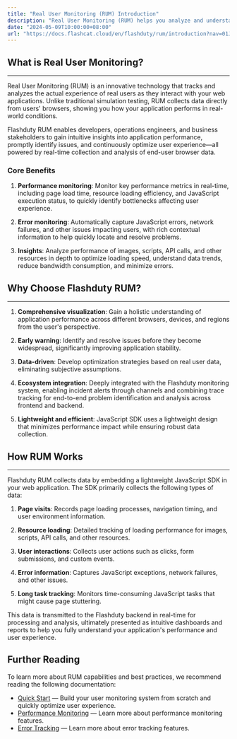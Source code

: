 ```yaml
---
title: "Real User Monitoring (RUM) Introduction"
description: "Real User Monitoring (RUM) helps you analyze and understand web application performance and user experience from an end-user perspective."
date: "2024-05-09T10:00:00+08:00"
url: "https://docs.flashcat.cloud/en/flashduty/rum/introduction?nav=01JCQ7A4N4WRWNXW8EWEHXCMF5"
---
```


## What is Real User Monitoring?

---

Real User Monitoring (RUM) is an innovative technology that tracks and analyzes the actual experience of real users as they interact with your web applications. Unlike traditional simulation testing, RUM collects data directly from users' browsers, showing you how your application performs in real-world conditions.

Flashduty RUM enables developers, operations engineers, and business stakeholders to gain intuitive insights into application performance, promptly identify issues, and continuously optimize user experience—all powered by real-time collection and analysis of end-user browser data.

### Core Benefits

1. **Performance monitoring**: Monitor key performance metrics in real-time, including page load time, resource loading efficiency, and JavaScript execution status, to quickly identify bottlenecks affecting user experience.

2. **Error monitoring**: Automatically capture JavaScript errors, network failures, and other issues impacting users, with rich contextual information to help quickly locate and resolve problems.

3. **Insights**: Analyze performance of images, scripts, API calls, and other resources in depth to optimize loading speed, understand data trends, reduce bandwidth consumption, and minimize errors.

## Why Choose Flashduty RUM?

---

1. **Comprehensive visualization**: Gain a holistic understanding of application performance across different browsers, devices, and regions from the user's perspective.

2. **Early warning**: Identify and resolve issues before they become widespread, significantly improving application stability.

3. **Data-driven**: Develop optimization strategies based on real user data, eliminating subjective assumptions.

4. **Ecosystem integration**: Deeply integrated with the Flashduty monitoring system, enabling incident alerts through channels and combining trace tracking for end-to-end problem identification and analysis across frontend and backend.

5. **Lightweight and efficient**: JavaScript SDK uses a lightweight design that minimizes performance impact while ensuring robust data collection.

## How RUM Works

---

Flashduty RUM collects data by embedding a lightweight JavaScript SDK in your web application. The SDK primarily collects the following types of data:

1. **Page visits**: Records page loading processes, navigation timing, and user environment information.

2. **Resource loading**: Detailed tracking of loading performance for images, scripts, API calls, and other resources.

3. **User interactions**: Collects user actions such as clicks, form submissions, and custom events.

4. **Error information**: Captures JavaScript exceptions, network failures, and other issues.

5. **Long task tracking**: Monitors time-consuming JavaScript tasks that might cause page stuttering.

This data is transmitted to the Flashduty backend in real-time for processing and analysis, ultimately presented as intuitive dashboards and reports to help you fully understand your application's performance and user experience.

## Further Reading

To learn more about RUM capabilities and best practices, we recommend reading the following documentation:

- [Quick Start](https://docs.flashcat.cloud/en/flashduty/rum/getting-started?nav=01JCQ7A4N4WRWNXW8EWEHXCMF5) — Build your user monitoring system from scratch and quickly optimize user experience.
- [Performance Monitoring](https://docs.flashcat.cloud/en/flashduty/rum/performance-overview?nav=01JCQ7A4N4WRWNXW8EWEHXCMF5) — Learn more about performance monitoring features.
- [Error Tracking](https://docs.flashcat.cloud/en/flashduty/rum/error-tracking-overview?nav=01JCQ7A4N4WRWNXW8EWEHXCMF5) — Learn more about error tracking features. 
